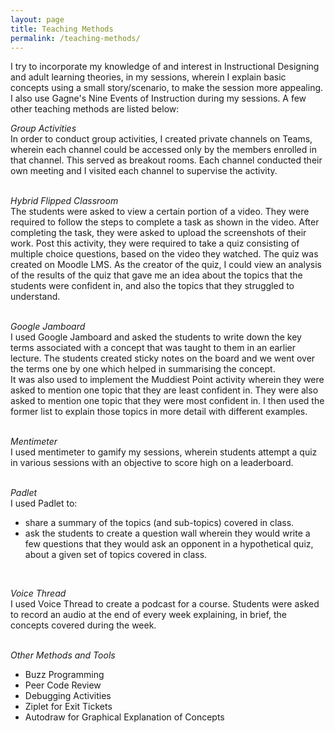 ```yaml
---
layout: page
title: Teaching Methods
permalink: /teaching-methods/
---
```


I try to incorporate my knowledge of and interest in Instructional Designing and adult learning theories, in my sessions, wherein I explain basic concepts using a small story/scenario, to make the session more appealing. I also use Gagne's Nine Events of Instruction during my sessions.
A few other teaching methods are listed below:<br>

<i>Group Activities</i><br>
In order to conduct group activities, I created private channels on Teams, wherein each channel could be accessed only by the members enrolled in that channel. This served as breakout rooms. Each channel conducted their own meeting and I visited each channel to supervise the activity.<br><br>

<i>Hybrid Flipped Classroom</i><br>
The students were asked to view a certain portion of a video. They were required to follow the steps to complete a task as shown in the video. After completing the task, they were asked to upload the screenshots of their work. Post this activity, they were required to take a quiz consisting of multiple choice questions, based on the video they watched. The quiz was created on Moodle LMS. As the creator of the quiz, I could view an analysis of the results of the quiz that gave me an idea about the topics that the students were confident in, and also the topics that they struggled to understand.<br><br>

<i>Google Jamboard</i><br>
I used Google Jamboard and asked the students to write down the key terms associated with a concept that was taught to them in an earlier lecture. The students created sticky notes on the board and we went over the terms one by one which helped in summarising the concept.<br>
It was also used to implement the Muddiest Point activity wherein they were asked to mention one topic that they are least confident in. They were also asked to mention one topic that they were most confident in. I then used the former list to explain those topics in more detail with different examples.<br><br>

<i>Mentimeter</i><br>
I used mentimeter to gamify my sessions, wherein students attempt a quiz in various sessions with an objective to score high on a leaderboard.<br><br>

<i>Padlet</i><br>
I used Padlet to:
<ul>
 <li>share a summary of the topics (and sub-topics) covered in class.</li>
 <li>ask the students to create a question wall wherein they would write a few questions that they would ask an opponent in a hypothetical quiz, about a given set of topics covered in class.</li>
</ul>
<br>

<i>Voice Thread</i><br>
I used Voice Thread to create a podcast for a course. Students were asked to record an audio at the end of every week explaining, in brief, the concepts covered during the week.<br><br>

<i>Other Methods and Tools</i>
<ul>
 <li>Buzz Programming</li>
 <li>Peer Code Review</li>
 <li>Debugging Activities</li>
 <li>Ziplet for Exit Tickets</li>
 <li>Autodraw for Graphical Explanation of Concepts</li>
</ul>
